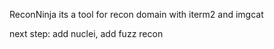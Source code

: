 ReconNinja its a tool for recon domain with iterm2 and imgcat

next step: add nuclei, add fuzz recon
